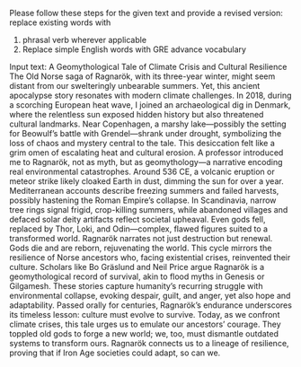 Please follow these steps for the given text and provide a revised version: replace existing words with
1. phrasal verb wherever applicable
2. Replace simple English words with GRE advance vocabulary

Input text: A Geomythological Tale of Climate Crisis and Cultural Resilience
The Old Norse saga of Ragnarök, with its three-year winter, might seem distant from our swelteringly unbearable summers. Yet, this ancient apocalypse story resonates with modern climate challenges. In 2018, during a scorching European heat wave, I joined an archaeological dig in Denmark, where the relentless sun exposed hidden history but also threatened cultural landmarks. Near Copenhagen, a marshy lake—possibly the setting for Beowulf’s battle with Grendel—shrank under drought, symbolizing the loss of chaos and mystery central to the tale. This desiccation felt like a grim omen of escalating heat and cultural erosion.
A professor introduced me to Ragnarök, not as myth, but as geomythology—a narrative encoding real environmental catastrophes. Around 536 CE, a volcanic eruption or meteor strike likely cloaked Earth in dust, dimming the sun for over a year. Mediterranean accounts describe freezing summers and failed harvests, possibly hastening the Roman Empire’s collapse. In Scandinavia, narrow tree rings signal frigid, crop-killing summers, while abandoned villages and defaced solar deity artifacts reflect societal upheaval. Even gods fell, replaced by Thor, Loki, and Odin—complex, flawed figures suited to a transformed world.
Ragnarök narrates not just destruction but renewal. Gods die and are reborn, rejuvenating the world. This cycle mirrors the resilience of Norse ancestors who, facing existential crises, reinvented their culture. Scholars like Bo Gräslund and Neil Price argue Ragnarök is a geomythological record of survival, akin to flood myths in Genesis or Gilgamesh. These stories capture humanity’s recurring struggle with environmental collapse, evoking despair, guilt, and anger, yet also hope and adaptability.
Passed orally for centuries, Ragnarök’s endurance underscores its timeless lesson: culture must evolve to survive. Today, as we confront climate crises, this tale urges us to emulate our ancestors’ courage. They toppled old gods to forge a new world; we, too, must dismantle outdated systems to transform ours. Ragnarök connects us to a lineage of resilience, proving that if Iron Age societies could adapt, so can we.
